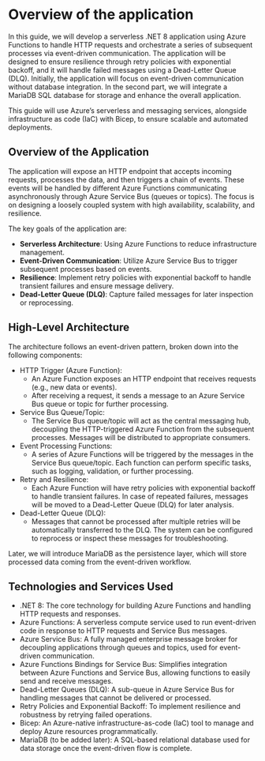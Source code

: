 # Overview of the application

In this guide, we will develop a serverless .NET 8 application using Azure Functions to handle HTTP requests and orchestrate a series of subsequent processes via event-driven communication. The application will be designed to ensure resilience through retry policies with exponential backoff, and it will handle failed messages using a Dead-Letter Queue (DLQ). Initially, the application will focus on event-driven communication without database integration. In the second part, we will integrate a MariaDB SQL database for storage and enhance the overall application.

This guide will use Azure’s serverless and messaging services, alongside infrastructure as code (IaC) with Bicep, to ensure scalable and automated deployments.

## Overview of the Application

The application will expose an HTTP endpoint that accepts incoming requests, processes the data, and then triggers a chain of events. These events will be handled by different Azure Functions communicating asynchronously through Azure Service Bus (queues or topics). The focus is on designing a loosely coupled system with high availability, scalability, and resilience.

The key goals of the application are:

- **Serverless Architecture**: Using Azure Functions to reduce infrastructure management.
- **Event-Driven Communication**: Utilize Azure Service Bus to trigger subsequent processes based on events.
- **Resilience**: Implement retry policies with exponential backoff to handle transient failures and ensure message delivery.
- **Dead-Letter Queue (DLQ)**: Capture failed messages for later inspection or reprocessing.

## High-Level Architecture

The architecture follows an event-driven pattern, broken down into the following components:

- HTTP Trigger (Azure Function):
  - An Azure Function exposes an HTTP endpoint that receives requests (e.g., new data or events).
  - After receiving a request, it sends a message to an Azure Service Bus queue or topic for further processing.
- Service Bus Queue/Topic:
  - The Service Bus queue/topic will act as the central messaging hub, decoupling the HTTP-triggered Azure Function from the subsequent processes. Messages will be distributed to appropriate consumers.
- Event Processing Functions:
  - A series of Azure Functions will be triggered by the messages in the Service Bus queue/topic. Each function can perform specific tasks, such as logging, validation, or further processing.
- Retry and Resilience:
  - Each Azure Function will have retry policies with exponential backoff to handle transient failures. In case of repeated failures, messages will be moved to a Dead-Letter Queue (DLQ) for later analysis.
- Dead-Letter Queue (DLQ):
  - Messages that cannot be processed after multiple retries will be automatically transferred to the DLQ. The system can be configured to reprocess or inspect these messages for troubleshooting.

Later, we will introduce MariaDB as the persistence layer, which will store processed data coming from the event-driven workflow.

## Technologies and Services Used

- .NET 8: The core technology for building Azure Functions and handling HTTP requests and responses.
- Azure Functions: A serverless compute service used to run event-driven code in response to HTTP requests and Service Bus messages.
- Azure Service Bus: A fully managed enterprise message broker for decoupling applications through queues and topics, used for event-driven communication.
- Azure Functions Bindings for Service Bus: Simplifies integration between Azure Functions and Service Bus, allowing functions to easily send and receive messages.
- Dead-Letter Queues (DLQ): A sub-queue in Azure Service Bus for handling messages that cannot be delivered or processed.
- Retry Policies and Exponential Backoff: To implement resilience and robustness by retrying failed operations.
- Bicep: An Azure-native infrastructure-as-code (IaC) tool to manage and deploy Azure resources programmatically.
- MariaDB (to be added later): A SQL-based relational database used for data storage once the event-driven flow is complete.
